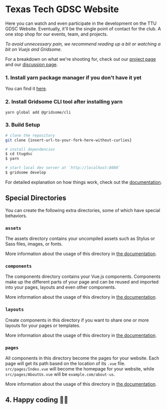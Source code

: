 # Texas Tech GDSC Website

Here you can watch and even participate in the development on the TTU GDSC Website. Eventually, it'll be the single point of contact for the club. A one stop shop for our events, team, and projects.

_To avoid unnecessary pain, we recommend reading up a bit or watching a bit on Vuejs and Gridsome._

For a breakdown on what we're shooting for, check out our [project page](https://www.figma.com/file/uEBOlD2GGmVO0sCAKTowAh/Lo-fi-Wireframe-Kit-Launchpad-for-Website-Wireframe) and our [discussion page](https://github.com/ttugdsc/ttugdsc/discussions).

### 1. Install yarn package manager if you don't have it yet

You can find it [here](https://yarnpkg.com/getting-started).

### 2. Install Gridsome CLI tool after installing yarn

`yarn global add @gridsome/cli`

### 3. Build Setup

```bash
# clone the repository
git clone {insert-url-to-your-fork-here-without-curlies}

# install dependencies
$ cd ttugdsc
$ yarn

# start local dev server at `http://localhost:8080`
$ gridsome develop
```

For detailed explanation on how things work, check out the [documentation](https://gridsome.org/docs/).

## Special Directories

You can create the following extra directories, some of which have special behaviors.

### `assets`

The assets directory contains your uncompiled assets such as Stylus or Sass files, images, or fonts.

More information about the usage of this directory in [the documentation](https://gridsome.org/docs/directory-structure/#recommendation).

### `components`

The components directory contains your Vue.js components. Components make up the different parts of your page and can be reused and imported into your pages, layouts and even other components.

More information about the usage of this directory in [the documentation](https://gridsome.org/docs/directory-structure/#shared-or-global-components).

### `layouts`

Create components in this directory if you want to share one or more layouts for your pages or templates.

More information about the usage of this directory in [the documentation](https://gridsome.org/docs/layouts/).

### `pages`

All components in this directory become the pages for your website. Each page will get its path based on the location of its `.vue` file. `src/pages/Index.vue` will become the homepage for your website, while `src/pages/AboutUs.vue` will be `example.com/about-us`.

More information about the usage of this directory in [the documentation](https://gridsome.org/docs/pages/).

## 4. Happy coding 🎉🙌
